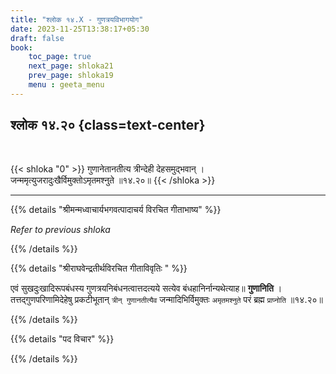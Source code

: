 ```yaml
---
title: "श्लोक १४.X - गुणत्रयविभागयोग"
date: 2023-11-25T13:38:17+05:30
draft: false
book:
    toc_page: true
    next_page: shloka21
    prev_page: shloka19
    menu : geeta_menu
---
```




## श्लोक १४.२० {class=text-center}

<br/>

{{< shloka  "0"  >}}
गुणानेतानतीत्य त्रीन्देही देहसमुद्भवान् ।   
जन्ममृत्युजरादुःखैर्विमुक्तोऽमृतमश्नुते ॥१४.२०॥
{{< /shloka >}}

---


{{% details "श्रीमन्मध्वाचार्यभगवत्पादाचर्य विरचित  गीताभाष्य" %}}

*Refer to previous shloka*

{{% /details %}}



{{% details "श्रीराघवेन्द्रतीर्थविरचित गीताविवृतिः " %}}

एवं सुखदुःखादिरूपबंधस्य गुणत्रयनिबंधनत्वात्तदत्यये सत्येव 
बंधहानिर्नान्यथेत्याह॥ **गुणानिति** । 
तत्तद्गुणपरिणामिदेहेषु प्रकटीभूतान्‌ 
`त्रीन्‌ गुणानतीत्यैव` जन्मादिभिर्विमुक्तः `अमृतमश्नुते` 
परं ब्रह्म `प्राप्नोति` ॥१४.२०॥

{{% /details %}}



{{% details "पद विचार" %}}


{{% /details %}}
